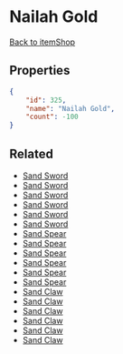 # Nailah Gold

<no description available>

[Back to itemShop](../item-shops.md)

## Properties

```json
{
    "id": 325,
    "name": "Nailah Gold",
    "count": -100
}
```

## Related

- [Sand Sword](../items/9358-sand-sword.md)
- [Sand Sword](../items/9359-sand-sword.md)
- [Sand Sword](../items/9360-sand-sword.md)
- [Sand Sword](../items/9361-sand-sword.md)
- [Sand Sword](../items/9362-sand-sword.md)
- [Sand Sword](../items/9363-sand-sword.md)
- [Sand Spear](../items/9364-sand-spear.md)
- [Sand Spear](../items/9365-sand-spear.md)
- [Sand Spear](../items/9366-sand-spear.md)
- [Sand Spear](../items/9367-sand-spear.md)
- [Sand Spear](../items/9368-sand-spear.md)
- [Sand Spear](../items/9369-sand-spear.md)
- [Sand Claw](../items/9370-sand-claw.md)
- [Sand Claw](../items/9371-sand-claw.md)
- [Sand Claw](../items/9372-sand-claw.md)
- [Sand Claw](../items/9373-sand-claw.md)
- [Sand Claw](../items/9374-sand-claw.md)
- [Sand Claw](../items/9375-sand-claw.md)

